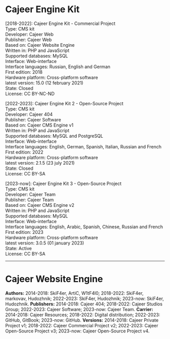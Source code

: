 #  Cajeer Engine Kit

[2018-2022]: Cajeer Engine Kit - Commercial Project<br>
Type: CMS kit<br>
Developer: Cajeer Web<br>
Publisher: Cajeer Web<br>
Based on: Cajeer Website Engine<br>
Written in: PHP and JavaScript<br>
Supported databases: MySQL<br>
Interface: Web-interface<br>
Interface languages: Russian, English and German<br>
First edition: 2018<br>
Hardware platform: Cross-platform software<br>
latest version: 15.0 (12 february 2021)<br>
State: Closed<br>
License: CC BY-NC-ND

[2022-2023]: Cajeer Engine Kit 2 - Open-Source Project<br>
Type: CMS kit<br>
Developer: Cajeer 404<br>
Publisher: Cajeer Software<br>
Based on: Cajeer CMS Engine v1<br>
Written in: PHP and JavaScript<br>
Supported databases: MySQL and PostgreSQL<br>
Interface: Web-interface<br>
Interface languages: English, German, Spanish, Italian, Russian and French<br>
First edition: 2022<br>
Hardware platform: Cross-platform software<br>
latest version: 2.1.5 (23 july 2021)<br>
State: Closed<br>
License: CC BY-SA 

[2023-now]: Cajeer Engine Kit 3 - Open-Source Project<br>
Type: CMS kit<br>
Developer: Cajeer Team<br>
Publisher: Cajeer Team<br>
Based on: Cajeer CMS Engine v2<br>
Written in: PHP and JavaScript<br>
Supported databases: MySQL<br>
Interface: Web-interface<br>
Interface languages: English, Arabic, Spanish, Chinese, Russian and French<br>
First edition: 2023<br>
Hardware platform: Cross-platform software<br>
latest version: 3.0.5 (01 january 2023)<br>
State: Active<br>
License: CC BY-SA 

____

#  Cajeer Website Engine

**Authors:**
2014-2018: SkiF4er, ArtiC, W1tF4l0;
2018-2022: SkiF4er, markovav, Hudozhnik;
2022-2023: SkiF4er, Hudozhnik;
2023-now: SkiF4er, Hudozhnik.
**Publishers:**
2014-2018: Cajeer 404;
2018-2022: Cajeer Studios Group;
2022-2023: Cajeer Software;
2023-now: Cajeer Team.
**Carrier:**
2014-2018: Cajeer Resources;
2018-2022: Digital distribution;
2022-2023: GitHub, GitBook;
2023-now: GitHub.
**Versions:**
2014-2018: Cajeer Private Project v1;
2018-2022: Cajeer Commercial Project v2;
2022-2023: Cajeer Open-Source Project v3;
2023-now: Cajeer Open-Source Project v4.
